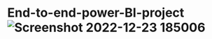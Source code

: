 # End-to-end-power-BI-project![Screenshot 2022-12-23 185006](https://user-images.githubusercontent.com/120294242/209343065-45969f4c-430a-41da-87e5-9980eff4e5b6.png)
